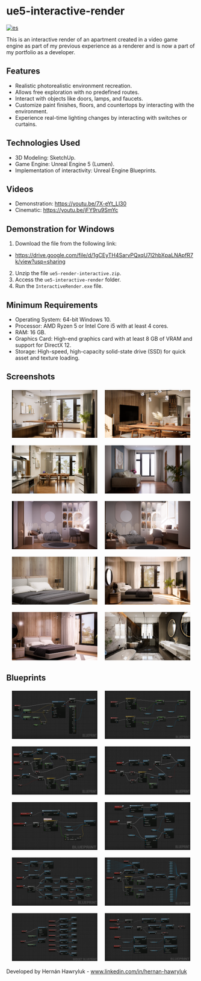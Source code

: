 # ue5-interactive-render

[![es](https://img.shields.io/badge/idioma-español-yellow.svg)](https://github.com/hernanhawryluk/ue5-interactive-render/blob/main/README.es.md)

This is an interactive render of an apartment created in a video game engine as part of my previous experience as a renderer and is now a part of my portfolio as a developer.

## Features

- Realistic photorealistic environment recreation.
- Allows free exploration with no predefined routes.
- Interact with objects like doors, lamps, and faucets.
- Customize paint finishes, floors, and countertops by interacting with the environment.
- Experience real-time lighting changes by interacting with switches or curtains.

## Technologies Used

- 3D Modeling: SketchUp.
- Game Engine: Unreal Engine 5 (Lumen).
- Implementation of interactivity: Unreal Engine Blueprints.

## Videos

- Demonstration: https://youtu.be/7X-eYt_Ll30
- Cinematic: https://youtu.be/jFY9ru9SmYc

## Demonstration for Windows

1. Download the file from the following link:

- https://drive.google.com/file/d/1gCEyTH4SarvPQxqU7l2hbXpaLNApfR7k/view?usp=sharing

2. Unzip the file `ue5-render-interactive.zip`.
3. Access the `ue5-interactive-render` folder.
4. Run the `InteractiveRender.exe` file.

## Minimum Requirements

- Operating System: 64-bit Windows 10.
- Processor: AMD Ryzen 5 or Intel Core i5 with at least 4 cores.
- RAM: 16 GB.
- Graphics Card: High-end graphics card with at least 8 GB of VRAM and support for DirectX 12.
- Storage: High-speed, high-capacity solid-state drive (SSD) for quick asset and texture loading.

## Screenshots

<div align="center" style="display: flex; flex-wrap: wrap; justify-content: center; gap: 10px;">
  <img src="./screenshots/image01.png" width="45%" style="margin: 5px;">
  <img src="./screenshots/image02.png" width="45%" style="margin: 5px;">
  <img src="./screenshots/image03.png" width="45%" style="margin: 5px;">
  <img src="./screenshots/image04.png" width="45%" style="margin: 5px;">
  <img src="./screenshots/image05.png" width="45%" style="margin: 5px;">
  <img src="./screenshots/image06.png" width="45%" style="margin: 5px;">
  <img src="./screenshots/image07.png" width="45%" style="margin: 5px;">
  <img src="./screenshots/image08.png" width="45%" style="margin: 5px;">
  <img src="./screenshots/image09.png" width="45%" style="margin: 5px;">
  <img src="./screenshots/image10.png" width="45%" style="margin: 5px;">
</div>

## Blueprints

<div align="center" style="display: flex; flex-wrap: wrap; justify-content: center; gap: 10px;">
  <img src="./blueprints/aiming-focus-interaction.png" width="45%" style="margin: 5px;">
  <img src="./blueprints/camera-zoom-inout.png" width="45%" style="margin: 5px;">
  <img src="./blueprints/open-close-door.png" width="45%" style="margin: 5px;">
  <img src="./blueprints/toggle-over-door.png" width="45%" style="margin: 5px;">
  <img src="./blueprints/curtain-slide-toggle.png" width="45%" style="margin: 5px;">
  <img src="./blueprints/single-light-toggle.png" width="45%" style="margin: 5px;">
  <img src="./blueprints/change-light-source.png" width="45%" style="margin: 5px;">
  <img src="./blueprints/multi-light-toggle.png" width="45%" style="margin: 5px;">
  <img src="./blueprints/change-wall-ui.png" width="45%" style="margin: 5px;">
  <img src="./blueprints/change-wall-paint.png" width="45%" style="margin: 5px;">
</div>

Developed by Hernán Hawryluk - www.linkedin.com/in/hernan-hawryluk
